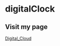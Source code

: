 # digitalClock
<h2>Visit my page</h2>
<a href="https://amritrv2604.github.io/digitalClock/">Digital_Cloud</a>

